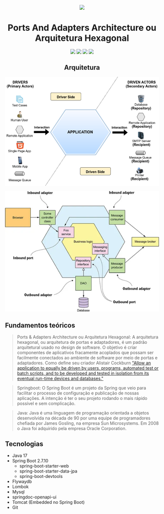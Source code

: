 <div align="center">

![](https://img.shields.io/badge/Status-Em%20Desenvolvimento-orange)
</div>

<div align="center">

# Ports And Adapters Architecture ou Arquitetura Hexagonal
![](https://img.shields.io/badge/Autor-Anderson%20Orione%20Aristides-brightgreen)
![](https://img.shields.io/badge/Language-java-brightgreen)
![](https://img.shields.io/badge/Framework-springboot-brightgreen)
![](https://img.shields.io/badge/Arquitetura-Hexagonal-brightgreen)
</div> 

<div align="center">

## Arquitetura

![Arquitetura](images/figure1.png "Arquitetura")

![Arquitetura](images/1_Eq05mAb8Myi84O7hwWa27Q.webp "Arquitetura")

</div>

## Fundamentos teóricos

> Ports & Adapters Architecture ou Arquitetura Hexagonal: A arquitetura hexagonal, ou arquitetura de portas e adaptadores, é um padrão arquitetural usado no design de software. O objetivo é criar componentes de aplicativos fracamente acoplados que possam ser facilmente conectados ao ambiente de software por meio de portas e adaptadores. Como define seu criador Alistair Cockburn ["Allow an application to equally be driven by users, programs, automated test or batch scripts, and to be developed and tested in isolation from its eventual run-time devices and databases."](https://alistair.cockburn.us/hexagonal-architecture/)

> Springboot: O Spring Boot é um projeto da Spring que veio para facilitar o processo de configuração e publicação de nossas aplicações. A intenção é ter o seu projeto rodando o mais rápido possível e sem complicação.

> Java: Java é uma linguagem de programação orientada a objetos desenvolvida na década de 90 por uma equipe de programadores chefiada por James Gosling, na empresa Sun Microsystems. Em 2008 o Java foi adquirido pela empresa Oracle Corporation.

## Tecnologias
- Java 17
- Spring Boot 2.7.10
    - spring-boot-starter-web
    - spring-boot-starter-data-jpa
    - spring-boot-devtools
- Flywaydb
- Lombok
- Mysql
- springdoc-openapi-ui
- Tomcat (Embedded no Spring Boot)
- Git